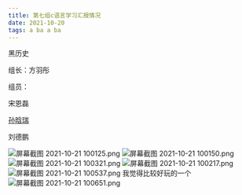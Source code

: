 ```yaml
---
title: 第七组c语言学习汇报情况
date: 2021-10-20
tags: a ba a ba
---
```

黑历史

组长：方羽彤

组员：

宋恩磊 

[孙晗瑞](https://fourv.cn/)

 刘德鹏
 
![屏幕截图 2021-10-21 100125.png](https://i.loli.net/2021/10/21/oRJCBrEk3bPUy6S.png)
![屏幕截图 2021-10-21 100150.png](https://i.loli.net/2021/10/21/ujRAE43Ns5gKJM8.png)
![屏幕截图 2021-10-21 100321.png](https://i.loli.net/2021/10/21/y7qLWEptlOxnIvX.png)
![屏幕截图 2021-10-21 100217.png](https://i.loli.net/2021/10/21/xo5yrw7bABQqifJ.png)
![屏幕截图 2021-10-21 100537.png](https://i.loli.net/2021/10/21/seSI3htplQ5gBnJ.png)
我觉得比较好玩的一个
![屏幕截图 2021-10-21 100651.png](https://i.loli.net/2021/10/21/GcahFj48P7QD6pL.png)
